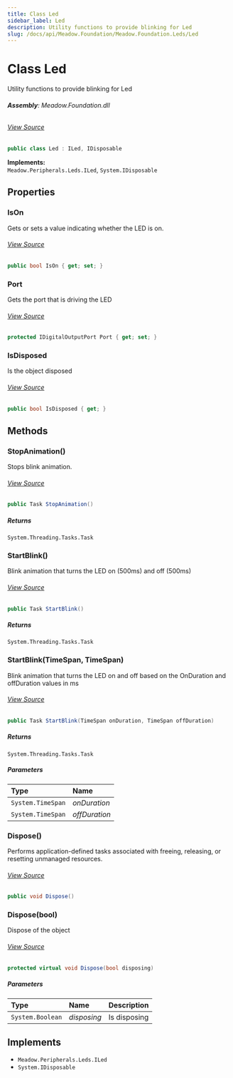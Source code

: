 ```yaml
---
title: Class Led
sidebar_label: Led
description: Utility functions to provide blinking for Led
slug: /docs/api/Meadow.Foundation/Meadow.Foundation.Leds/Led
---
```

# Class Led
Utility functions to provide blinking for Led

###### **Assembly**: Meadow.Foundation.dll
###### [View Source](https://github.com/WildernessLabs/Meadow.Foundation.git/blob/develop/Source/Meadow.Foundation.Core/Leds/Led.cs#L10)
```csharp title="Declaration"
public class Led : ILed, IDisposable
```
**Implements:**  
`Meadow.Peripherals.Leds.ILed`, `System.IDisposable`

## Properties
### IsOn
Gets or sets a value indicating whether the LED is on.
###### [View Source](https://github.com/WildernessLabs/Meadow.Foundation.git/blob/develop/Source/Meadow.Foundation.Core/Leds/Led.cs#L15)
```csharp title="Declaration"
public bool IsOn { get; set; }
```
### Port
Gets the port that is driving the LED
###### [View Source](https://github.com/WildernessLabs/Meadow.Foundation.git/blob/develop/Source/Meadow.Foundation.Core/Leds/Led.cs#L29)
```csharp title="Declaration"
protected IDigitalOutputPort Port { get; set; }
```
### IsDisposed
Is the object disposed
###### [View Source](https://github.com/WildernessLabs/Meadow.Foundation.git/blob/develop/Source/Meadow.Foundation.Core/Leds/Led.cs#L34)
```csharp title="Declaration"
public bool IsDisposed { get; }
```
## Methods
### StopAnimation()
Stops blink animation.
###### [View Source](https://github.com/WildernessLabs/Meadow.Foundation.git/blob/develop/Source/Meadow.Foundation.Core/Leds/Led.Animations.cs#L19)
```csharp title="Declaration"
public Task StopAnimation()
```

##### Returns

`System.Threading.Tasks.Task`
### StartBlink()
Blink animation that turns the LED on (500ms) and off (500ms)
###### [View Source](https://github.com/WildernessLabs/Meadow.Foundation.git/blob/develop/Source/Meadow.Foundation.Core/Leds/Led.Animations.cs#L31)
```csharp title="Declaration"
public Task StartBlink()
```

##### Returns

`System.Threading.Tasks.Task`
### StartBlink(TimeSpan, TimeSpan)
Blink animation that turns the LED on and off based on the OnDuration and offDuration values in ms
###### [View Source](https://github.com/WildernessLabs/Meadow.Foundation.git/blob/develop/Source/Meadow.Foundation.Core/Leds/Led.Animations.cs#L37)
```csharp title="Declaration"
public Task StartBlink(TimeSpan onDuration, TimeSpan offDuration)
```

##### Returns

`System.Threading.Tasks.Task`

##### Parameters

| Type | Name |
|:--- |:--- |
| `System.TimeSpan` | *onDuration* |
| `System.TimeSpan` | *offDuration* |

### Dispose()
Performs application-defined tasks associated with freeing, releasing, or resetting unmanaged resources.
###### [View Source](https://github.com/WildernessLabs/Meadow.Foundation.git/blob/develop/Source/Meadow.Foundation.Core/Leds/Led.cs#L56)
```csharp title="Declaration"
public void Dispose()
```
### Dispose(bool)
Dispose of the object
###### [View Source](https://github.com/WildernessLabs/Meadow.Foundation.git/blob/develop/Source/Meadow.Foundation.Core/Leds/Led.cs#L66)
```csharp title="Declaration"
protected virtual void Dispose(bool disposing)
```

##### Parameters

| Type | Name | Description |
|:--- |:--- |:--- |
| `System.Boolean` | *disposing* | Is disposing |


## Implements

* `Meadow.Peripherals.Leds.ILed`
* `System.IDisposable`

